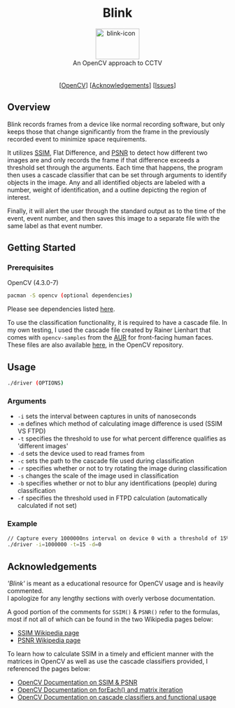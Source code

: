 
<h1 align="center">Blink</h1> 
  <p align="center">
  <img src="https://i.imgur.com/zB2YVNx.png"  alt="blink-icon"  width="100"  height="70"><br>
    An OpenCV approach to CCTV
    <br/><br/><br/>
    [<a href="https://docs.opencv.org/4.0.1/index.html">OpenCV</a>]
    [<a href="https://github.com/Haskili/Blink#acknowledgements">Acknowledgements</a>]
    [<a href="https://github.com/Haskili/Blink/issues">Issues</a>]
  </p>
</p>

## Overview

Blink records frames from a device like normal recording software, but only keeps those that change significantly from the frame in the previously recorded event to minimize space requirements.

It utilizes [SSIM](https://en.wikipedia.org/wiki/Structural_similarity), Flat Difference, and [PSNR](https://en.wikipedia.org/wiki/Peak_signal-to-noise_ratio) to detect how different two images are and only records the frame if that difference exceeds a threshold set through the arguments. Each time that happens, the program then uses a cascade classifier that can be set through arguments to identify objects in the image. Any and all identified objects are labeled with a number, weight of identification, and a outline depicting the region of interest. 

Finally, it will alert the user through the standard output as to the time of the event, event number, and then saves this image to a separate file with the same label as that event number.

## Getting Started

### Prerequisites
OpenCV (4.3.0-7)
```sh
pacman -S opencv (optional dependencies)
```
Please see dependencies listed [here](https://www.archlinux.org/packages/extra/x86_64/opencv/).

To use the classification functionality, it is required to have a cascade file. In my own testing, I used the cascade file created by Rainer Lienhart that comes with `opencv-samples` from the [AUR](https://www.archlinux.org/packages/extra/x86_64/opencv-samples/) for front-facing human faces. These files are also available [here](https://github.com/opencv/opencv/blob/master/data/haarcascades/), in the OpenCV repository.

## Usage

```sh
./driver (OPTIONS)
```

### Arguments
* `-i` sets the interval between captures in units of nanoseconds
* `-m` defines which method of calculating image difference is used (SSIM VS FTPD)
* `-t` specifies the threshold to use for what percent difference qualifies as 'different images'
* `-d` sets the device used to read frames from
* `-c` sets the path to the cascade file used during classification
* `-r` specifies whether or not to try rotating the image during classification
* `-s` changes the scale of the image used in classification
* `-b` specifies whether or not to blur any identifications (people) during classification
* `-f` specifies the threshold used in FTPD calculation (automatically calculated if not set)

### Example
```sh
// Capture every 1000000ns interval on device 0 with a threshold of 15%
./driver -i=1000000 -t=15 -d=0
```

## Acknowledgements
*'Blink'* is meant as a educational resource for OpenCV usage and is heavily commented.</br>
I apologize for any lengthy sections with overly verbose documentation.

A good portion of the comments for `SSIM()` & `PSNR()` refer to the formulas, most if not all of which can be found in the two Wikipedia pages below:
* [SSIM Wikipedia page](https://en.wikipedia.org/wiki/Structural_similarity)
* [PSNR Wikipedia page](https://en.wikipedia.org/wiki/Peak_signal-to-noise_ratio)

To learn how to calculate SSIM in a timely and efficient manner with the matrices in OpenCV as well as use the cascade classifiers provided, I referenced the pages below: 
* [OpenCV Documentation on SSIM & PSNR](https://docs.opencv.org/2.4/doc/tutorials/highgui/video-input-psnr-ssim/video-input-psnr-ssim.html)
* [OpenCV Documentation on forEach() and matrix iteration](https://docs.opencv.org/4.0.1/d3/d63/classcv_1_1Mat.html#a952ef1a85d70a510240cb645a90efc0d)
* [OpenCV Documentation on cascade classifiers and functional usage](https://docs.opencv.org/4.0.1/db/d28/tutorial_cascade_classifier.html)
